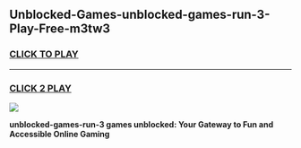
## Unblocked-Games-unblocked-games-run-3-Play-Free-m3tw3
<h3>
<a href="https://premium76.site?title=unblocked-games-run-3&ref=20M">CLICK TO PLAY</a></h3>
<hr>

<h3>
<a href="https://premium76.site?title=unblocked-games-run-3&ref=20M">CLICK 2 PLAY</a>
  
</h3>

<a href="https://premium76.site?title=unblocked-games-run-3&ref=19M"><img src="https://clearcache.store/games.png"></a>


**unblocked-games-run-3 games unblocked: Your Gateway to Fun and Accessible Online Gaming**
